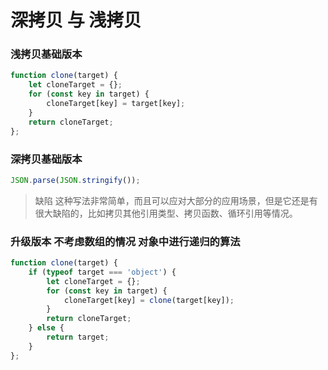 # 深拷贝 与 浅拷贝

### 浅拷贝基础版本
```js
function clone(target) {
    let cloneTarget = {};
    for (const key in target) {
        cloneTarget[key] = target[key];
    }
    return cloneTarget;
};
```


### 深拷贝基础版本
```js
JSON.parse(JSON.stringify());
```
> 缺陷 这种写法非常简单，而且可以应对大部分的应用场景，但是它还是有很大缺陷的，比如拷贝其他引用类型、拷贝函数、循环引用等情况。

### 升级版本 不考虑数组的情况 对象中进行递归的算法
```js
function clone(target) {
    if (typeof target === 'object') {
        let cloneTarget = {};
        for (const key in target) {
            cloneTarget[key] = clone(target[key]);
        }
        return cloneTarget;
    } else {
        return target;
    }
};
```
